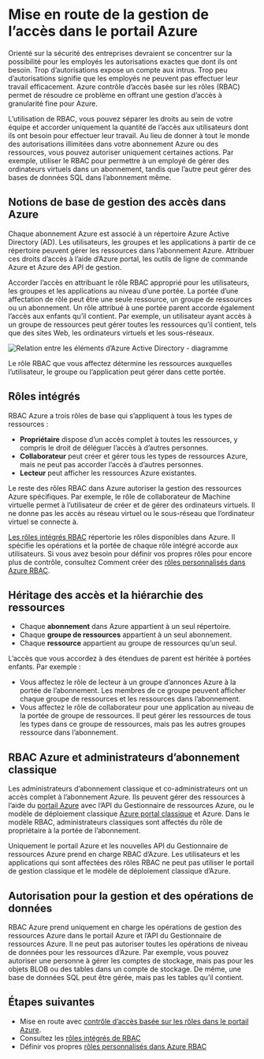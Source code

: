 <properties
    pageTitle="Contrôle d’accès basé sur rôle | Microsoft Azure"
    description="Mise en route dans Gestion de l’accès avec contrôle de l’accès basé sur rôle Azure dans le portail Azure. Attributions de rôles permet d’attribuer des autorisations dans votre répertoire."
    services="active-directory"
    documentationCenter=""
    authors="kgremban"
    manager="femila"
    editor=""/>

<tags
    ms.service="active-directory"
    ms.devlang="na"
    ms.topic="article"
    ms.tgt_pltfrm="na"
    ms.workload="identity"
    ms.date="08/03/2016"
    ms.author="kgremban"/>

# <a name="get-started-with-access-management-in-the-azure-portal"></a>Mise en route de la gestion de l’accès dans le portail Azure

Orienté sur la sécurité des entreprises devraient se concentrer sur la possibilité pour les employés les autorisations exactes que dont ils ont besoin. Trop d’autorisations expose un compte aux intrus. Trop peu d’autorisations signifie que les employés ne peuvent pas effectuer leur travail efficacement. Azure contrôle d’accès basée sur les rôles (RBAC) permet de résoudre ce problème en offrant une gestion d’accès à granularité fine pour Azure.

L’utilisation de RBAC, vous pouvez séparer les droits au sein de votre équipe et accorder uniquement la quantité de l’accès aux utilisateurs dont ils ont besoin pour effectuer leur travail. Au lieu de donner à tout le monde des autorisations illimitées dans votre abonnement Azure ou des ressources, vous pouvez autoriser uniquement certaines actions. Par exemple, utiliser le RBAC pour permettre à un employé de gérer des ordinateurs virtuels dans un abonnement, tandis que l’autre peut gérer des bases de données SQL dans l’abonnement même.

## <a name="basics-of-access-management-in-azure"></a>Notions de base de gestion des accès dans Azure
Chaque abonnement Azure est associé à un répertoire Azure Active Directory (AD). Les utilisateurs, les groupes et les applications à partir de ce répertoire peuvent gérer les ressources dans l’abonnement Azure. Attribuer ces droits d’accès à l’aide d’Azure portal, les outils de ligne de commande Azure et Azure des API de gestion.

Accorder l’accès en attribuant le rôle RBAC approprié pour les utilisateurs, les groupes et les applications au niveau d’une portée. La portée d’une affectation de rôle peut être une seule ressource, un groupe de ressources ou un abonnement. Un rôle attribué à une portée parent accorde également l’accès aux enfants qu’il contient. Par exemple, un utilisateur ayant accès à un groupe de ressources peut gérer toutes les ressources qu’il contient, tels que des sites Web, les ordinateurs virtuels et les sous-réseaux.

![Relation entre les éléments d’Azure Active Directory - diagramme](./media/role-based-access-control-what-is/rbac_aad.png)

Le rôle RBAC que vous affectez détermine les ressources auxquelles l’utilisateur, le groupe ou l’application peut gérer dans cette portée.

## <a name="built-in-roles"></a>Rôles intégrés
RBAC Azure a trois rôles de base qui s’appliquent à tous les types de ressources :

- **Propriétaire** dispose d’un accès complet à toutes les ressources, y compris le droit de déléguer l’accès à d’autres personnes.
- **Collaborateur** peut créer et gérer tous les types de ressources Azure, mais ne peut pas accorder l’accès à d’autres personnes.
- **Lecteur** peut afficher les ressources Azure existantes.

Le reste des rôles RBAC dans Azure autoriser la gestion des ressources Azure spécifiques. Par exemple, le rôle de collaborateur de Machine virtuelle permet à l’utilisateur de créer et de gérer des ordinateurs virtuels. Il ne donne pas les accès au réseau virtuel ou le sous-réseau que l’ordinateur virtuel se connecte à.

[Les rôles intégrés RBAC](role-based-access-built-in-roles.md) répertorie les rôles disponibles dans Azure. Il spécifie les opérations et la portée de chaque rôle intégré accorde aux utilisateurs. Si vous avez besoin pour définir vos propres rôles pour encore plus de contrôle, consultez Comment créer des [rôles personnalisés dans Azure RBAC](role-based-access-control-custom-roles.md).

## <a name="resource-hierarchy-and-access-inheritance"></a>Héritage des accès et la hiérarchie des ressources
- Chaque **abonnement** dans Azure appartient à un seul répertoire.
- Chaque **groupe de ressources** appartient à un seul abonnement.
- Chaque **ressource** appartient au groupe de ressources qu’un seul.

L’accès que vous accordez à des étendues de parent est héritée à portées enfants. Par exemple :

- Vous affectez le rôle de lecteur à un groupe d’annonces Azure à la portée de l’abonnement. Les membres de ce groupe peuvent afficher chaque groupe de ressources et les ressources dans l’abonnement.
- Vous affectez le rôle de collaborateur pour une application au niveau de la portée de groupe de ressources. Il peut gérer les ressources de tous les types dans ce groupe de ressources, mais pas les autres groupes ressource dans l’abonnement.

## <a name="azure-rbac-vs-classic-subscription-administrators"></a>RBAC Azure et administrateurs d’abonnement classique
Les administrateurs d’abonnement classique et co-administrateurs ont un accès complet à l’abonnement Azure. Ils peuvent gérer des ressources à l’aide du [portail Azure](https://portal.azure.com) avec l’API du Gestionnaire de ressources Azure, ou le modèle de déploiement classique [Azure portal classique](https://manage.windowsazure.com) et Azure. Dans le modèle RBAC, administrateurs classiques sont affectés du rôle de propriétaire à la portée de l’abonnement.

Uniquement le portail Azure et les nouvelles API du Gestionnaire de ressources Azure prend en charge RBAC d’Azure. Les utilisateurs et les applications qui sont affectées des rôles RBAC ne peut pas utiliser le portail de gestion classique et le modèle de déploiement classique d’Azure.

## <a name="authorization-for-management-vs-data-operations"></a>Autorisation pour la gestion et des opérations de données
RBAC Azure prend uniquement en charge les opérations de gestion des ressources Azure dans le portail Azure et l’API du Gestionnaire de ressources Azure. Il ne peut pas autoriser toutes les opérations de niveau de données pour les ressources d’Azure. Par exemple, vous pouvez autoriser une personne à gérer les comptes de stockage, mais pas pour les objets BLOB ou des tables dans un compte de stockage. De même, une base de données SQL peut être gérée, mais pas les tables qu’il contient.

## <a name="next-steps"></a>Étapes suivantes
- Mise en route avec [contrôle d’accès basée sur les rôles dans le portail Azure](role-based-access-control-configure.md).
- Consultez les [rôles intégrés de RBAC](role-based-access-built-in-roles.md)
- Définir vos propres [rôles personnalisés dans Azure RBAC](role-based-access-control-custom-roles.md)
